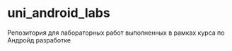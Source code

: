 # uni_android_labs
Репозитория для лабораторных работ выполненных в рамках курса по Андройд разработке

